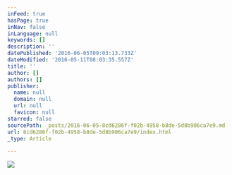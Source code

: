 ```yaml
---
inFeed: true
hasPage: true
inNav: false
inLanguage: null
keywords: []
description: ''
datePublished: '2016-06-05T09:03:13.733Z'
dateModified: '2016-05-11T08:03:35.557Z'
title: ''
author: []
authors: []
publisher:
  name: null
  domain: null
  url: null
  favicon: null
starred: false
sourcePath: _posts/2016-06-05-8cd6286f-f02b-4958-b8de-5d8b906ca7e9.md
url: 8cd6286f-f02b-4958-b8de-5d8b906ca7e9/index.html
_type: Article

---
```

![](https://the-grid-user-content.s3-us-west-2.amazonaws.com/a024c242-d888-447e-b0e2-a85e690b8939.jpg)